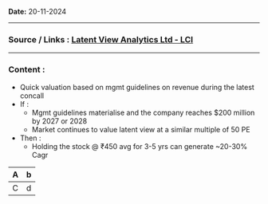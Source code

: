 
**Date:** 20-11-2024

---
### Source / Links : [Latent View Analytics Ltd - LCI](../Links/Companies%20-%20Individual/Latent%20View%20Analytics%20Ltd%20-%20LCI.md)

---
### Content : 

* Quick valuation based on mgmt guidelines on revenue during the latest concall 
* If : 
	* Mgmt guidelines materialise and the company reaches $200 million by 2027 or 2028
	* Market continues to value latent view at a similar multiple of 50 PE 
* Then : 
	* Holding the stock @ ₹450 avg for 3-5 yrs can generate ~20-30% Cagr



| A   | b   |
| --- | --- |
| C   | d   |

